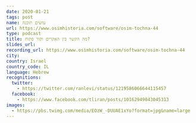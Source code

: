 ```yaml
---
date: 2020-01-21
tags: post
name: עושים תוכנה
url: https://www.osimhistoria.com/software/osim-tochna-44
type: podcast
title: מה הקשר בין האקרים וקוד פתוח?
slides_url:
recording_url: https://www.osimhistoria.com/software/osim-tochna-44
city: 
country: Israel
country_code: IL
language: Hebrew
recognitions:
  twitter:
    - https://twitter.com/ranlevi/status/1219586066644115457
  facebook:
    - https://www.facebook.com/tliran/posts/10162949043045313
images:
  - https://pbs.twimg.com/media/EOzW_-DUUAE1xYo?format=jpg&name=large
---
```

